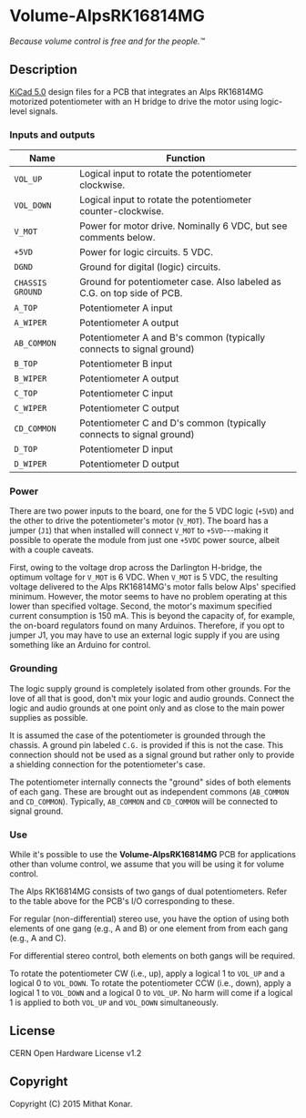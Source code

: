 Volume-AlpsRK16814MG
====================

_Because volume control is free and for the people.™_

Description
-----------
[KiCad 5.0](http://www.kicad-pcb.org) design files for a PCB that integrates an 
Alps RK16814MG motorized potentiometer with an H bridge to drive the motor
using logic-level signals.

### Inputs and outputs

| Name             | Function  |
|------------------|-----------|
| `VOL_UP`         | Logical input to rotate the potentiometer clockwise. |
| `VOL_DOWN`       | Logical input to rotate the potentiometer counter-clockwise. |
| `V_MOT`          | Power for motor drive. Nominally 6 VDC, but see comments below. |
| `+5VD`           | Power for logic circuits. 5 VDC. |
| `DGND`           | Ground for digital (logic) circuits. |
| `CHASSIS GROUND` | Ground for potentiometer case. Also labeled as C.G. on top side of PCB. |
| `A_TOP`          | Potentiometer A input |
| `A_WIPER`        | Potentiometer A output |
| `AB_COMMON`      | Potentiometer A and B's common (typically connects to signal ground) |
| `B_TOP`          | Potentiometer B input |
| `B_WIPER`        | Potentiometer A output |
| `C_TOP`          | Potentiometer C input |
| `C_WIPER`        | Potentiometer C output |
| `CD_COMMON`      | Potentiometer C and D's common (typically connects to signal ground) |
| `D_TOP`          | Potentiometer D input |
| `D_WIPER`        | Potentiometer D output |

### Power
There are two power inputs to the board, one for the 5 VDC logic (`+5VD`)
and the other to drive the potentiometer's motor (`V_MOT`). The board has a 
jumper (`J1`) that when installed will connect `V_MOT` to `+5VD`---making it
possible to operate the module from just one `+5VDC` power source, albeit with
a couple caveats.

First, owing to the voltage drop across the Darlington H-bridge, the optimum 
voltage for `V_MOT` is 6 VDC. When `V_MOT` is 5 VDC, the resulting voltage
delivered to the Alps RK16814MG's motor falls below Alps' specified minimum. 
However, the motor seems to have no problem operating at this lower than 
specified voltage. Second, the motor's maximum specified current consumption is 
150 mA. This is beyond the capacity of, for example, the on-board regulators
found on many Arduinos. Therefore, if you opt to jumper J1, you may have to use 
an external logic supply if you are using something like an Arduino for 
control.

### Grounding
The logic supply ground is completely isolated from other grounds. For the love 
of all  that is good, don't mix your logic and audio grounds. Connect the
logic and audio grounds at one point only and as close to the main power 
supplies as possible.

It is assumed the case of the potentiometer is grounded through the chassis. A
ground pin labeled `C.G.` is provided if this is not the case. This connection 
should not be used as a signal ground but rather only to provide a shielding 
connection for the potentiometer's case.

The potentiometer internally connects the "ground" sides of both elements of 
each gang. These are brought out as independent commons (`AB_COMMON` and 
`CD_COMMON`). Typically, `AB_COMMON` and `CD_COMMON` will be connected to 
signal ground.

### Use
While it's possible to use the **Volume-AlpsRK16814MG** PCB for applications 
other than volume control, we assume that you will be using it for volume 
control.

The Alps RK16814MG consists of two gangs of dual potentiometers. Refer to the
table above for the PCB's I/O corresponding to these.

For regular (non-differential) stereo use, you have the option of using both
elements of one gang (e.g., A and B) or one element from from each gang (e.g., 
A and C).

For differential stereo control, both elements on both gangs will be required.

To rotate the potentiometer CW (i.e., up), apply a logical 1 to `VOL_UP` and a
logical 0 to `VOL_DOWN`. To rotate the potentiometer CCW (i.e., down), apply a 
logical 1 to `VOL_DOWN` and a logical 0 to `VOL_UP`. No harm will come if a 
logical 1 is applied to both `VOL_UP` and `VOL_DOWN` simultaneously.

License
-------
CERN Open Hardware License v1.2 

Copyright
---------
Copyright (C) 2015 Mithat Konar.
